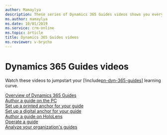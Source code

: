 ```yaml
---
author: Mamaylya
description: These series of Dynamics 365 Guides videos shows you everything you need to know to get started with authoring, operating, and analyzing guides.
ms.author: mamaylya
ms.date: 10/01/2019
ms.service: crm-online
ms.topic: article
title: Dynamics 365 Guides videos
ms.reviewer: v-brycho
---
```


# Dynamics 365 Guides videos

Watch these videos to jumpstart your [!include[pn-dyn-365-guides](../includes/pn-dyn-365-guides.md)] learning curve.

[Overview of Dynamics 365 Guides](https://aka.ms/overview)<br>
[Author a guide on the PC](https://aka.ms/pcauthor)<br>
[Set up a printed anchor for your guide](https://aka.ms/guidesprintedanchor)<br>
[Set up a digital anchor for your guide](https://aka.ms/guidesprintedanchor)<br>
[Author a guide on HoloLens](https://aka.ms/guidesprintedanchor)<br>
[Operate a guide](https://aka.ms/guidesprintedanchor)<br>
[Analyze your organization's guides](https://aka.ms/guidesprintedanchor)


